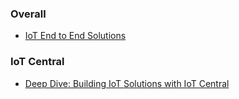 ### Overall ###
* [IoT End to End Solutions](https://info.microsoft.com/US-AzureApp-CATALOG-FY20-04Apr-16-BuildendtoendIoTsolutions-SRDEM14944_CatalogDisplayPage.html)

### IoT Central ###
* [Deep Dive: Building IoT Solutions with IoT Central](https://www.youtube.com/watch?v=Aw_vuVZYr0E)